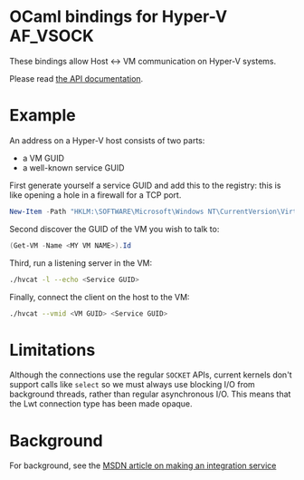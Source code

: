 # OCaml bindings for Hyper-V AF_VSOCK

These bindings allow Host <-> VM communication on Hyper-V systems.

Please read [the API documentation](https://djs55.github.io/ocaml-hvsock/index.html).

# Example

An address on a Hyper-V host consists of two parts:

- a VM GUID
- a well-known service GUID

First generate yourself a service GUID and add this to the registry: this is like
opening a hole in a firewall for a TCP port.

```powershell
New-Item -Path "HKLM:\SOFTWARE\Microsoft\Windows NT\CurrentVersion\Virtualization\GuestCommunicationServices" -Name <Service GUID>
```

Second discover the GUID of the VM you wish to talk to:

```powershell
(Get-VM -Name <MY VM NAME>).Id
```

Third, run a listening server in the VM:

```bash
./hvcat -l --echo <Service GUID>
```

Finally, connect the client on the host to the VM:

```bash
./hvcat --vmid <VM GUID> <Service GUID>
```

# Limitations

Although the connections use the regular `SOCKET` APIs, current kernels don't support
calls like `select` so we must always use blocking I/O from background threads, rather
than regular asynchronous I/O. This means that the Lwt connection type has been made
opaque.

# Background

For background, see the [MSDN article on making an integration service](https://msdn.microsoft.com/en-us/virtualization/hyperv_on_windows/develop/make_mgmt_service)
